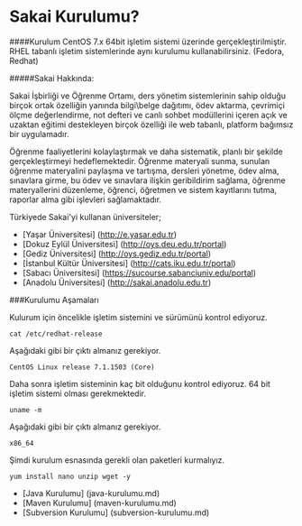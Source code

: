# Sakai Kurulumu?

####Kurulum CentOS 7.x 64bit işletim sistemi üzerinde gerçekleştirilmiştir. RHEL tabanlı işletim sistemlerinde aynı kurulumu kullanabilirsiniz. (Fedora, Redhat)

#####Sakai Hakkında:

Sakai İşbirliği ve Öğrenme Ortamı, ders yönetim sistemlerinin sahip olduğu birçok ortak özelliğin yanında bilgi\belge dağıtımı, ödev aktarma, çevrimiçi ölçme değerlendirme, not defteri ve canlı sohbet modüllerini içeren açık ve uzaktan eğitimi destekleyen birçok özelliği ile web tabanlı, platform bağımsız bir uygulamadır.

Öğrenme faaliyetlerini kolaylaştırmak ve daha sistematik, planlı bir şekilde gerçekleştirmeyi hedeflemektedir. Öğrenme materyali sunma, sunulan öğrenme materyalini paylaşma ve tartışma, dersleri yönetme, ödev alma, sınavlara girme, bu ödev ve sınavlara ilişkin geribildirim sağlama, öğrenme materyallerini düzenleme, öğrenci, öğretmen ve sistem kayıtlarını tutma, raporlar alma gibi işlevleri sağlamaktadır.

Türkiyede Sakai'yi kullanan üniversiteler;

* [Yaşar Üniversitesi] (http://e.yasar.edu.tr)
* [Dokuz Eylül Üniversitesi] (http://oys.deu.edu.tr/portal)
* [Gediz Üniversitesi] (http://oys.gediz.edu.tr/portal)
* [İstanbul Kültür Üniversitesi] (http://cats.iku.edu.tr/portal)
* [Sabacı Üniversitesi] (https://sucourse.sabanciuniv.edu/portal)
* [Anadolu Üniversitesi] (http://sakai.anadolu.edu.tr)


###Kurulumu Aşamaları

Kulurum için öncelikle işletim sistemini ve sürümünü kontrol ediyoruz.
```
cat /etc/redhat-release
```
Aşağıdaki gibi bir çıktı almanız gerekiyor.
```
CentOS Linux release 7.1.1503 (Core)
```
Daha sonra işletim sisteminin kaç bit olduğunu kontrol ediyoruz. 64 bit işletim sistemi olması gerekmektedir.

```
uname -m
```
Aşağıdaki gibi bir çıktı almanız gerekiyor.

```
x86_64
```

Şimdi kurulum esnasında gerekli olan paketleri kurmalıyız. 

```
yum install nano unzip wget -y
```

* [Java Kurulumu] (java-kurulumu.md)
* [Maven Kurulumu] (maven-kurulumu.md)
* [Subversion Kurulumu] (subversion-kurulumu.md)

